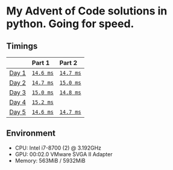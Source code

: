 # My Advent of Code solutions in python. Going for speed.

## Timings
|                                              | Part 1                       | Part 2                       |
|:---------------------------------------------|:-----------------------------|:-----------------------------|
| [Day 1](https://adventofcode.com/2020/day/1) | [`14.6 ms`](./day1/part1.py) | [`14.7 ms`](./day1/part2.py) |
| [Day 2](https://adventofcode.com/2020/day/2) | [`14.7 ms`](./day2/part1.py) | [`15.0 ms`](./day2/part2.py) |
| [Day 3](https://adventofcode.com/2020/day/3) | [`15.0 ms`](./day3/part1.py) | [`14.8 ms`](./day3/part2.py) |
| [Day 4](https://adventofcode.com/2020/day/4) | [`15.2 ms`](./day4/part1.py) |                              |
| [Day 5](https://adventofcode.com/2020/day/5) | [`14.6 ms`](./day5/part1.py) | [`14.7 ms`](./day5/part2.py) |

## Environment
- CPU: Intel i7-8700 (2) @ 3.192GHz 
- GPU: 00:02.0 VMware SVGA II Adapter 
- Memory: 563MiB / 5932MiB
